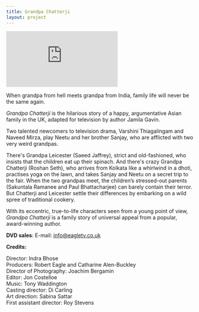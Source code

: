 ```yaml
---
title: Grandpa Chatterji
layout: project
---
```


<div class="video-container">
<iframe class="video" src="https://player.vimeo.com/video/352876742?title=0&byline=0&portrait=0" frameborder="0" allow="autoplay; fullscreen" allowfullscreen></iframe>
</div>

When grandpa from hell meets grandpa from India, family life will never be the same again.

_Grandpa Chatterji_ is the hilarious story of a happy, argumentative Asian family in the UK, adapted for television by author Jamila Gavin.

Two talented newcomers to television drama, Varshini Thiagalingam and Naveed Mirza, play Neetu and her brother Sanjay, who are afflicted with two very weird grandpas.

There's Grandpa Leicester (Saeed Jaffrey), strict and old-fashioned, who insists that the children eat up their spinach. And there's crazy Grandpa Chatterji (Roshan Seth), who arrives from Kolkata like a whirlwind in a dhoti, practises yoga on the lawn, and takes Sanjay and Neetu on a secret trip to the fair. When the two grandpas meet, the children’s stressed-out parents (Sakuntala Ramanee and Paul Bhattacharjee) can barely contain their terror. But Chatterji and Leicester settle their differences by embarking on a wild spree of traditional cookery.

With its eccentric, true-to-life characters seen from a young point of view, _Grandpa Chatterji_ is a family story of universal appeal from a popular, award-winning author.

**DVD sales**: E-mail: <a href="mailto:info@eagletv.co.uk">info@eagletv.co.uk</a>

**Credits:**

Director: Indra Bhose<br>
Producers: Robert Eagle and Catharine Alen-Buckley<br>
Director of Photography: Joachim Bergamin<br>
Editor: Jon Costelloe<br>
Music: Tony Waddington<br>
Casting director: Di Carling<br>
Art direction: Sabina Sattar<br>
First assistant director: Roy Stevens
